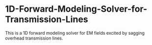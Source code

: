 # 1D-Forward-Modeling-Solver-for-Transmission-Lines
This is a 1D forward modeling solver for EM fields excited by sagging overhead transmission lines.
